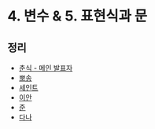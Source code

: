 # 4. 변수 & 5. 표현식과 문

## 정리

- [춘식 - 메인 발표자]()
- [뽀송]()
- [세인트](./saint.md)
- [이안]()
- [준]()
- [다나]()

